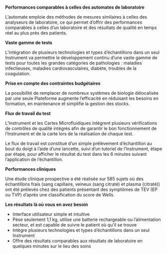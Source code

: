 **Performances comparables à celles des automates de laboratoire**

L’automate emploie des méthodes de mesures similaires à celles des analyseurs de laboratoire, ce qui permet d’offrir des performances comparables à celles d’un laboratoire et des résultats de qualité en temps réel au plus près des patients.

**Vaste gamme de tests**

L’intégration de plusieurs technologies et types d’échantillons dans un seul Instrument va permettre le développement continu d’une vaste gamme de tests pour toutes les grandes catégories de pathologies : maladies infectieuses, maladies cardiovasculaires, diabète, troubles de la coagulation.

**Prise en compte des contraintes budgétaires**

La possibilité de remplacer de nombreux systèmes de biologie délocalisée par une seule Plateforme augmente l’efficacité en réduisant les besoins en formation, en maintenance et simplifie la gestion des stocks.

**Flux de travail du test**

L’Instrument et les Cartes Microfluidiques intègrent plusieurs vérifications de contrôles de qualité intégrés afin de garantir le bon fonctionnement de l’Instrument et de la carte lors de la réalisation de chaque test.

Le flux de travail est constitué d’un simple prélèvement d’échantillon au bout du doigt à l’aide d’une lancette, suivi d’un tutoriel de l’Instrument, étape par étape, pour afficher le résultat du test dans les 6 minutes suivant l’application de l’échantillon.

**Performances cliniques**

Une étude clinique prospective a été réalisée sur 585 sujets où des échantillons frais (sang capillaire, veineux (sang citraté) et plasma (citraté)) ont été prélevés chez des patients présentant des symptômes de TEV (EP ou TVP) d’après une classification du score de Wells.

**Les résultats là où vous en avez besoin**

- Interface utilisateur simple et intuitive
- Pèse seulement 1,1 kg, utilise une batterie rechargeable ou l’alimentation secteur, et est capable de suivre le patient où qu'il se trouve
- Intègre plusieurs technologies et types d’échantillons dans un seul Instrument
- Offre des résultats comparables aux résultats de laboratoire en quelques minutes sur le lieu des soins